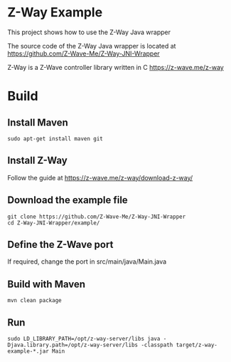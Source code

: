 # Z-Way Example

This project shows how to use the Z-Way Java wrapper

The source code of the Z-Way Java wrapper is located at https://github.com/Z-Wave-Me/Z-Way-JNI-Wrapper

Z-Way is a Z-Wave controller library written in C https://z-wave.me/z-way

# Build

## Install Maven 

```
sudo apt-get install maven git
```

## Install Z-Way

Follow the guide at https://z-wave.me/z-way/download-z-way/

## Download the example file

```
git clone https://github.com/Z-Wave-Me/Z-Way-JNI-Wrapper
cd Z-Way-JNI-Wrapper/example/
```

## Define the Z-Wave port

If required, change the port in src/main/java/Main.java

## Build with Maven

```
mvn clean package
```

## Run

```
sudo LD_LIBRARY_PATH=/opt/z-way-server/libs java -Djava.library.path=/opt/z-way-server/libs -classpath target/z-way-example-*.jar Main
```
